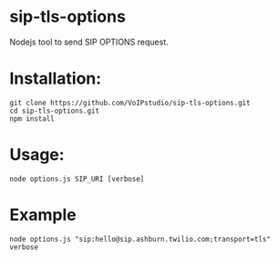 # sip-tls-options
Nodejs tool to send SIP OPTIONS request.


# Installation:

```
git clone https://github.com/VoIPstudio/sip-tls-options.git
cd sip-tls-options.git
npm install
```

# Usage:

```
node options.js SIP_URI [verbose]
```

# Example

```
node options.js "sip:hello@sip.ashburn.twilio.com;transport=tls" verbose
```